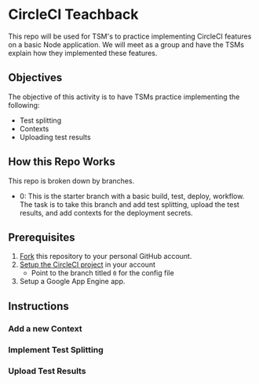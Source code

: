 # CircleCI Teachback

This repo will be used for TSM's to practice implementing CircleCI features on a basic Node application. We will meet as a group and have the TSMs explain how they implemented these features. 

## Objectives

The objective of this activity is to have TSMs practice implementing the following:

- Test splitting 
- Contexts 
- Uploading test results 

## How this Repo Works

This repo is broken down by branches.

- 0: This is the starter branch with a basic build, test, deploy, workflow. The task is to take this branch and add test splitting, upload the test results, and add contexts for the deployment secrets.

## Prerequisites

1. [Fork](https://docs.github.com/en/get-started/quickstart/fork-a-repo#forking-a-repository) this repository to your personal GitHub account. 
2. [Setup the CircleCI project](https://circleci.com/docs/getting-started/?utm_source=google&utm_medium=sem&utm_campaign=sem-google-dg--uscan-en-dsa-tROAS-auth-brand&utm_term=g_-_c__dsa_&utm_content=&gclid=Cj0KCQjwtO-kBhDIARIsAL6LoreqoxYV4ckTzv020rOwBBsWl2nJ5QQsMQeJ6YMxhaJJgzqd4hp9hCgaAnrNEALw_wcB) in your account
    - Point to the branch titled `0` for the config file
3. Setup a Google App Engine app. 

## Instructions

### Add a new Context 

### Implement Test Splitting 

### Upload Test Results 